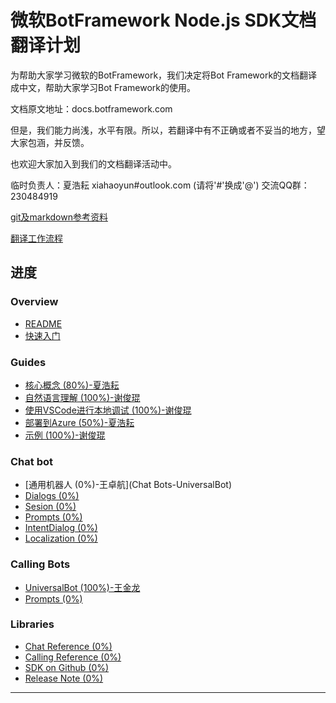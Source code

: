 # 微软BotFramework Node.js SDK文档翻译计划

为帮助大家学习微软的BotFramework，我们决定将Bot Framework的文档翻译成中文，帮助大家学习Bot Framework的使用。

文档原文地址：docs.botframework.com

但是，我们能力尚浅，水平有限。所以，若翻译中有不正确或者不妥当的地方，望大家包涵，并反馈。

也欢迎大家加入到我们的文档翻译活动中。

临时负责人：夏浩耘  xiahaoyun#outlook.com  (请将'#'换成'@')
交流QQ群：230484919

[git及markdown参考资料](translation_guide.md)

[翻译工作流程](work_process_3.md)



## 进度 ##
### Overview

* [README](README.md)
* [快速入门](overview/getting-started.md)
             

### Guides

* [核心概念 \(80%\)-夏浩耘](guides/core-concepts.md)
* [自然语言理解 \(100%\)-谢俊琨](guides/understanding-natural-language.md)
* [使用VSCode进行本地调试 \(100%\)-谢俊琨](guides/debug-locally-with-vscode.md)
* [部署到Azure \(50%\)-夏浩耘]()
* [示例 \(100%\)-谢俊琨](guides/examples.md)

### Chat bot
* [通用机器人 \(0%\)-王卓航](Chat Bots-UniversalBot)
* [Dialogs \(0%\)]()
* [Sesion \(0%\)]()
* [Prompts \(0%\)]()
* [IntentDialog \(0%\)]()
* [Localization \(0%\)]()
### Calling Bots
* [UniversalBot \(100%\)-王金龙](CallingBot)
* [Prompts \(0%\)]()

### Libraries
* [Chat Reference \(0%\)]()
* [Calling Reference \(0%\)]()
* [SDK on Github \(0%\)]()
* [Release Note \(0%\)]()

---
